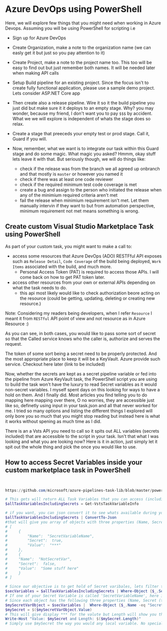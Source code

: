 # Azure DevOps using PowerShell

Here, we will explore few things that you might need when working in Azure Devops. Assuming you will be using PowerShell for scripting i.e

- Sign up for Azure DevOps
- Create Organization, make a note to the organization name (we can easly get it but just so you pay attention to it)
- Create Project, make a note to the project name too. This too will be easy to find out but just remember both names. It will be needed later when making API calls
- Setup Build pipeline for an existing project. Since the focus isn't to create fully functional application, please use a sample demo project. Lets consider ASP.NET Core app
- Then create also a release pipeline. Wire it so it the build pipeline you just did but make sure it it deploys to an empty stage. Why? you may wonder, because my friend, I don't want you to pay `$$$` by accident. What we we will explore is independent of whats the stage does so relax.

- Create a stage that preeceds your empty test or prod stage. Call it, Guard if you will. 
- Now, remember, what we want is to integrate our task within this Guard stage and do some magic. What magic you asked? Hmmm, okay stuff lets leave it with that. But seriously though, we will do things like:
  - check if the release was from the branch we all agreed up onbranch and that mostly is `master` or however you named it
  - check if there was at least one code reviewer
  - check if the required minimum test code coverage is met
  - create a bug and assign to the person who initiated the release when any of the minimium required criteria aren't met
  - fail the release when minimium requirement isn't met. Let them manually intervin if they want to but from automation perspective, minimum requirement not met means something is wrong.

## Create custom Visual Studio Marketplace Task using PowerShell

As part of your custom task, you might want to make a call to:

- access some resources that Azure DevOps (ADO) RESTFful API exposes such as `Release Detail`, `Code Coverage` of the build being deployed, `Work Items` associated with the build, and much more.
  - Personal Access Token (PAT) is required to access those APIs. I will come back on how to get PAT token later.
- access other resources from your own or external APIs depending on what the task needs to do.
  - this api most likely would like to check authorization beore acting on the resource (could be getting, updating, deleting or creating new resource.)

Note: Considering my readers being developers, when I refer `Resource` I meant it from `RESTful` API point of view and not resource as in Azure Resource :)

As you can see, in both cases, you would like to pass some sort of secret so that the Called service knows who the caller is, authorize and serves the request.

The token of some sort being a secret need to be properly protected. And the most appropriate place to keep it will be a KeyVault. Azure provide such service. Checkout here later (link to be included)

Now, whether the secrets are kept as a secret pipeline variable or fed into the pipeline from Azure KeyVault task, the PowerShell script you are using to build the task won't have the luxury to read Secret variables as it would non-secret variables.
I myself spent days on this looking for ways to have a hold on them. And I finally did.
Most articles you find telling you to do mapping here mapping over there, O no worries, they are accessible just like so, definetly using input in your task.json and all that never worked for me. I tried so many options and listing the different things I explored will only bore you so much that you might stop reading but instead here is what it works without spening as much time as I did.

There is an a Vsts API you need to call so it spits out ALL variables  (secrets included) that are accessible to the script in your task. Isn't that what I was looking and what you are looking now?
Here is it in action, just simply let it spit out the whole thing and pick the once you would like to use.

## How to access Secret Variables inside your custom marketplace task in PowerShell

```Powershell


https://github.com/microsoft/azure-pipelines-task-lib/blob/master/powershell/Docs/Commands.md

# This gets will return ALL Task Variables that you can access (including Secret variables)
$allTaskVariablesIncludingSecrets = Get-VstsTaskVariableInfo

# if you want, you can json convert it to see whats available during your debugging
$allTaskVariablesIncludingSecrets | ConvertTo-Json
#that will give you array of objects with three properties (Name, Secret and Value)
# [
#     {
#         "Name":  "SecretVariableName",
#         "Secret":  true,
#         "Value":  "***"
#     },
#     {
#     "Name":  "NotSecretVar",
#     "Secret":  false,
#     "Value":  "Some stuff here"
#     }
# ]

# Since our objective is to get hold of Secret varibales, lets filter them
$secVariables = $allTaskVariablesIncludingSecrets | Where-Object {$_.Secret -eq $true}
# If one of your Secret Variable is called 'SecretVariableName', here is how you access it
# Since each object has the following three properties (Name, Secret (this is bool) and Value)
$mySecretVarObject = $secVariables |  Where-Object {$_.Name -eq "SecretVariableName"}
$mySecret = $($mySecretVarObject.Value)
# This will give display *** for the valute but Length will show you the actual length. So you are good to use $mySecret in your script.
Write-Host "Value: $mySecret and Length: $($mySecret.Length)" 
# Simply use $mySecret the way you would any local variable. No special treatment or husle needed
```

